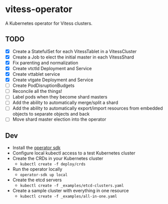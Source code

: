 # vitess-operator

A Kubernetes operator for Vitess clusters.

## TODO

- [x] Create a StatefulSet for each VitessTablet in a VitessCluster
- [x] Create a Job to elect the initial master in each VitessShard
- [X] Fix parenting and normalization
- [x] Create vtctld Deployment and Service
- [X] Create vttablet service
- [X] Create vtgate Deployment and Service
- [ ] Create PodDisruptionBudgets
- [ ] Reconcile all the things!
- [ ] Label pods when they become shard masters
- [ ] Add the ability to automatically merge/split a shard
- [ ] Add the ability to automatically export/import resources from embedded objects to separate objects and back
- [ ] Move shard master election into the operator

## Dev

- Install the [operator sdk](https://github.com/operator-framework/operator-sdk)
- Configure local kubectl access to a test Kubernetes cluster
- Create the CRDs in your Kubernetes cluster
    - `kubectl create -f deploy/crds`
- Run the operator locally
    - `operator-sdk up local`
- Create the etcd servers
    - `kubectl create -f _examples/etcd-clusters.yaml`
- Create a sample cluster with everything in one resource
    - `kubectl create -f _examples/all-in-one.yaml`
